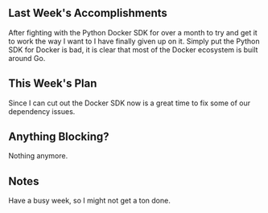 ## Last Week's Accomplishments
After fighting with the Python Docker SDK for over a month to try and get it to
work the way I want to I have finally given up on it. Simply put the Python SDK
for Docker is bad, it is clear that most of the Docker ecosystem is built
around Go.

## This Week's Plan
Since I can cut out the Docker SDK now is a great time to fix some of our
dependency issues.

## Anything Blocking?
Nothing anymore.

## Notes
Have a busy week, so I might not get a ton done.
